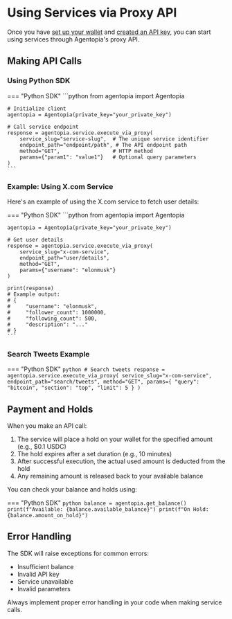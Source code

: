 # Using Services via Proxy API

Once you have [set up your wallet](wallet-setup.md) and [created an API key](authentication/create-api-key.md), you can start using services through Agentopia's proxy API.

## Making API Calls

### Using Python SDK

=== "Python SDK"
    ```python
    from agentopia import Agentopia
    
    # Initialize client
    agentopia = Agentopia(private_key="your_private_key")
    
    # Call service endpoint
    response = agentopia.service.execute_via_proxy(
        service_slug="service-slug",  # The unique service identifier
        endpoint_path="endpoint/path", # The API endpoint path
        method="GET",                 # HTTP method
        params={"param1": "value1"}   # Optional query parameters
    )
    ```

### Example: Using X.com Service

Here's an example of using the X.com service to fetch user details:

=== "Python SDK"
    ```python
    from agentopia import Agentopia
    
    agentopia = Agentopia(private_key="your_private_key")
    
    # Get user details
    response = agentopia.service.execute_via_proxy(
        service_slug="x-com-service",
        endpoint_path="user/details",
        method="GET",
        params={"username": "elonmusk"}
    )
    
    print(response)
    # Example output:
    # {
    #     "username": "elonmusk",
    #     "follower_count": 1000000,
    #     "following_count": 500,
    #     "description": "..."
    # }
    ```

### Search Tweets Example

=== "Python SDK"
    ```python
    # Search tweets
    response = agentopia.service.execute_via_proxy(
        service_slug="x-com-service",
        endpoint_path="search/tweets",
        method="GET",
        params={
            "query": "bitcoin",
            "section": "top",
            "limit": 5
        }
    )
    ```

## Payment and Holds

When you make an API call:

1. The service will place a hold on your wallet for the specified amount (e.g., $0.1 USDC)
2. The hold expires after a set duration (e.g., 10 minutes)
3. After successful execution, the actual used amount is deducted from the hold
4. Any remaining amount is released back to your available balance

You can check your balance and holds using:

=== "Python SDK"
    ```python
    balance = agentopia.get_balance()
    print(f"Available: {balance.available_balance}")
    print(f"On Hold: {balance.amount_on_hold}")
    ```

## Error Handling

The SDK will raise exceptions for common errors:

- Insufficient balance
- Invalid API key
- Service unavailable
- Invalid parameters

Always implement proper error handling in your code when making service calls.
